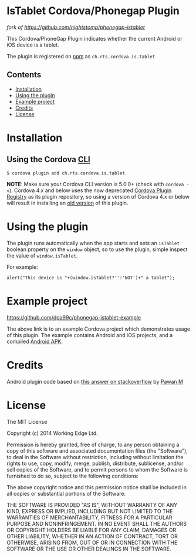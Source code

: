 IsTablet Cordova/Phonegap Plugin
=================================

*fork of https://github.com/nightstomp/phonegap-istablet*

This Cordova/PhoneGap Plugin indicates whether the current Android or iOS device is a tablet.

The plugin is registered on [npm](https://www.npmjs.com/package/ch.rts.cordova.is.tablet) as `ch.rts.cordova.is.tablet`

## Contents

* [Installation](#installation)
* [Using the plugin](#using-the-plugin)
* [Example project](#example-project)
* [Credits](#credits)
* [License](#license)

# Installation

## Using the Cordova [CLI](http://docs.phonegap.com/en/edge/guide_cli_index.md.html)

    $ cordova plugin add ch.rts.cordova.is.tablet
    

**NOTE**: Make sure your Cordova CLI version is 5.0.0+ (check with `cordova -v`). Cordova 4.x and below uses the now deprecated [Cordova Plugin Registry](http://plugins.cordova.io) as its plugin repository, so using a version of Cordova 4.x or below will result in installing an [old version](http://plugins.cordova.io/#/package/ch.rts.cordova.is.tablet) of this plugin.

# Using the plugin
The plugin runs automatically when the app starts and sets an `isTablet` boolean property on the `window` object, so to use the plugin, simple inspect the value of `window.isTablet`.

For example:

    alert("This device is "+(window.isTablet?'':'NOT')+" a tablet");

# Example project

https://github.com/dpa99c/phonegap-istablet-example

The above link is to an example Cordova project which demonstrates usage of this plugin.
The example contains Android and iOS projects, and a compiled [Android APK](https://github.com/dpa99c/phonegap-istablet-example/blob/master/build/IsTablet.apk).

# Credits

Android plugin code based on [this answer on stackoverflow](http://stackoverflow.com/a/18740974/777265) by [Pawan M](http://stackoverflow.com/users/648030/pawan-m)

License
================

The MIT License

Copyright (c) 2014 Working Edge Ltd.

Permission is hereby granted, free of charge, to any person obtaining a copy
of this software and associated documentation files (the "Software"), to deal
in the Software without restriction, including without limitation the rights
to use, copy, modify, merge, publish, distribute, sublicense, and/or sell
copies of the Software, and to permit persons to whom the Software is
furnished to do so, subject to the following conditions:

The above copyright notice and this permission notice shall be included in
all copies or substantial portions of the Software.

THE SOFTWARE IS PROVIDED "AS IS", WITHOUT WARRANTY OF ANY KIND, EXPRESS OR
IMPLIED, INCLUDING BUT NOT LIMITED TO THE WARRANTIES OF MERCHANTABILITY,
FITNESS FOR A PARTICULAR PURPOSE AND NONINFRINGEMENT. IN NO EVENT SHALL THE
AUTHORS OR COPYRIGHT HOLDERS BE LIABLE FOR ANY CLAIM, DAMAGES OR OTHER
LIABILITY, WHETHER IN AN ACTION OF CONTRACT, TORT OR OTHERWISE, ARISING FROM,
OUT OF OR IN CONNECTION WITH THE SOFTWARE OR THE USE OR OTHER DEALINGS IN
THE SOFTWARE.
